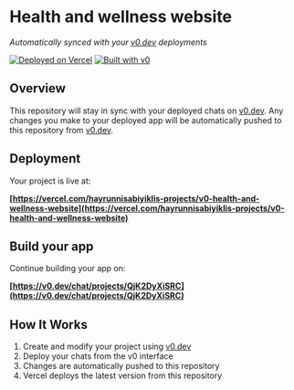 # Health and wellness website

*Automatically synced with your [v0.dev](https://v0.dev) deployments*

[![Deployed on Vercel](https://img.shields.io/badge/Deployed%20on-Vercel-black?style=for-the-badge&logo=vercel)](https://vercel.com/hayrunnisabiyiklis-projects/v0-health-and-wellness-website)
[![Built with v0](https://img.shields.io/badge/Built%20with-v0.dev-black?style=for-the-badge)](https://v0.dev/chat/projects/QjK2DyXiSRC)

## Overview

This repository will stay in sync with your deployed chats on [v0.dev](https://v0.dev).
Any changes you make to your deployed app will be automatically pushed to this repository from [v0.dev](https://v0.dev).

## Deployment

Your project is live at:

**[https://vercel.com/hayrunnisabiyiklis-projects/v0-health-and-wellness-website](https://vercel.com/hayrunnisabiyiklis-projects/v0-health-and-wellness-website)**

## Build your app

Continue building your app on:

**[https://v0.dev/chat/projects/QjK2DyXiSRC](https://v0.dev/chat/projects/QjK2DyXiSRC)**

## How It Works

1. Create and modify your project using [v0.dev](https://v0.dev)
2. Deploy your chats from the v0 interface
3. Changes are automatically pushed to this repository
4. Vercel deploys the latest version from this repository